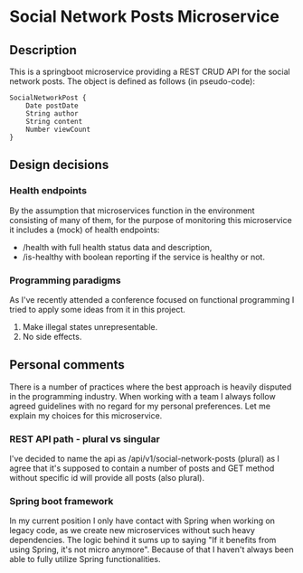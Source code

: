 # Social Network Posts Microservice
## Description
This is a springboot microservice providing a REST CRUD API for the social network posts. The object is defined as follows 
(in pseudo-code):
```
SocialNetworkPost {
    Date postDate
    String author
    String content
    Number viewCount
}
```

## Design decisions
### Health endpoints
By the assumption that microservices function in the environment consisting of many of them, for the purpose of 
monitoring this microservice it includes a (mock) of health endpoints:
- /health with full health status data and description,
- /is-healthy with boolean reporting if the service is healthy or not.

### Programming paradigms
As I've recently attended a conference focused on functional programming I tried to apply some ideas from it in 
this project.
1. Make illegal states unrepresentable.
2. No side effects.

## Personal comments
There is a number of practices where the best approach is heavily disputed in the programming industry. When working 
with a team I always follow agreed guidelines with no regard for my personal preferences. Let me explain my choices 
for this microservice. 
### REST API path - plural vs singular
I've decided to name the api as /api/v1/social-network-posts (plural) as I agree that it's supposed to contain a 
number of posts and GET method without specific id will provide all posts (also plural).
### Spring boot framework
In my current position I only have contact with Spring when working on legacy code, as we create new microservices 
without such heavy dependencies. The logic behind it sums up to saying "If it benefits from using Spring, it's not 
micro anymore". Because of that I haven't always been able to fully utilize Spring functionalities.